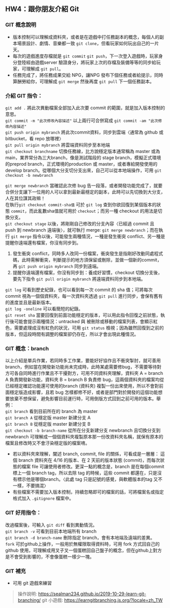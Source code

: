 ## HW4：跟你朋友介紹 Git
### GIT 概念說明
* 版本控制可以理解成資料夾，或者是在遊戲中打任務副本的概念，每個人的副本場景設計、劇情、音樂都一致 `git clone`，但看玩家如何玩出自己的一片天。
* 每次的遊戲進度存檔就是 `git commit` `git push`，下一次登入遊戲時，玩家身分登陸經由遊戲server 驗證身分，將玩家上次的存檔及裝備等等的同步給玩家，可理解成 `git pull`。
* 任務完成了，將任務成果交給 NPG，讓NPG 發布下個任務或者給提示，同時算酬勞給你，可理解成 `git merge` 然後再度 `git pull` 下一個任務副本。
### 介紹 GIT 指令：
`git add .` 將此次異動檔案全部加入此次要 commit 的範圍，就是加入版本控制的意思。  
`git commit -m "此次修改內容描述"` 以上兩行可合併寫成 `git commit -am "此次修改內容描述"`  
`git push origin mybranch` 將此次commit資料，同步到雲端〈通常為 github 或 bitbucket，看 repo 放哪裡〉  
`git pull origin mybranch` 將雲端資料同步至本地端  
`git checkout branchname` 切換任務線，比方說穩定版本通常稱為 master 或為 main，業界常分為三大branch，像是測試階段的 stage branch，模擬正式環境的preprod branch，正式環境的production 或 master，或者專給開發使用的 develop branch。從哪個大分支切分支出來，自己可以從本地端操作，可用 `git checkout -b newbranch`  

`git merge newbranch` 當確認此次修 bug 告一段落，或者開發功能完成了，就要合併分支讓下一位用的人可以拿到最新最穩定的副本，此時可以先切換到大分支，人在其位謀其政嘛！  
在執行`git checkout commit-sha值` 可於 `git log` 查到你欲回復到某個版本的狀態 `commit`，而此亂數sha值就可用於 `checkout`；而另一種 checkout 的用法是切換分支。  
`git checkout stage` 以後，將剛剛自己修改的分支內容〈已經過 commit 且 push 到 newbranch 遠端後〉，就可執行 merge: `git merge newbranch`；而在執行 `git merge` 指令以後，可能發生兩種情況，一種是發生衝突 conflict、另一種是提醒你遠端還有檔案，你沒有同步到。  
1. 發生衝突 conflict，同時多人改同一份檔案，衝突發生是指剛好改動同處程式碼，此時需解衝突，判斷提示的地方須保留或刪除，並做一個新的commit，再 `git push origin mybranch` 同步到遠端。
2. 提醒你遠端還有檔案，你沒有同步到：養成好習慣，checkout 切換分支後，要先下指令 `git pull origin mybranch` 將遠端資料同步到本地端。

`git log` 可看到歷史紀錄，也可以看到每一次 commit 的 sha 值；可將每次 commit 視為一個個資料夾，每一次資料夾透過 `git pull` 進行同步，會保有舊有的進度並且是最新版本。  
`git log -oneline` 可以看簡短的紀錄。  
`git reset sha` 當要回復到前面功能穩定的版本，可以用此指令回復之前狀態，執行後可能會提示兩種情況：untracked 與 被刪除或移動的檔案列表，會顯示紅色，需要處理成沒有紅色的狀況，可用 `git status` 檢視；因為雖然回復到之前的版本，但這段時間有調整的檔案卻仍存在，所以才會出現此種情況。  

### GIT 概念：branch 
以上介紹是單兵作業，若同時多工作業，要能好好協作且不衝突掣肘，就可善用 branch，例如當在開發新功能尚未完成時，此時某處需要修bug，不需要等待對方可各自同時進行作業且不干擾對方，可用不同資料夾理解，資料夾 A = branch A 負責開發新功能，資料夾 B = branch B 負責修 bug，這兩個資料夾的檔案均從已經穩定確認功能還可使用的branch (資料夾) 複製一份出來使用，所以不會對前面穩定版造成影響，且若 bug 怎樣都修不好，或者是部門對於開發的這個功能想要放棄不想保留，避免影響目前運行時，可用倒版方式回到之前可用的版本。舉例：  
`git branch` 看到目前所在的 branch 為 master  
`git branch A` 從穩定版 master 新建分支 A  
`git branch B` 從穩定版 master 新建分支 B  
`git checkout -b branch-name` 從所在分支新建分支 newbranch 且切換分支到 newbranch
可理解成一個個資料夾複製原本那一份改資料夾名稱，就保有原本的檔案且修改時又不會汙染穩定版的檔案唷。  
* 若以資料夾來理解，闡述 branch, commit, file 的關係，可看成是一層層：
這個 branch 資料夾在 4/16 的版本、在 2 天前的版本狀態 (commit)，而每次狀態的檔案 file 可讓使用者修改。更深一點的概念是，branch 是在每個commit 標上一個 branch tag，所以去除 tag 的時候，這些 commit 都還在，只是沒有標示他是哪個branch。〈此處 tag 只是記號的感覺，與軟體版本的tag 又不一樣，不要搞混〉
* 有些檔案不需要加入版本控制，持續忽略即可的檔案的話，可將檔案名或指定格式加入 `.gitignore` 檔案中。

### GIT 好用指令：
改過檔案後，可輸入 `git diff` 看到異動情況。  
`git branch -v` 可看到目前本地端所有 branch  
`git branch -d branch-name` 刪除指定 branch，會有本地端及遠端的差異。  
`fork` 可於github上操作，一般用於無權限取得資料時，可用 fork 方式回自己的 github 使用，可理解成用叉子叉一個蛋糕回自己盤子的概念，但在github上對方是不會受到影響的，不會像蛋糕一樣少一塊。  

### GIT 補充
* 可用 git 遊戲來練習
> 操作說明: https://sealman234.github.io/2019-10-29-learn-git-branching/
> git 小遊戲: https://learngitbranching.js.org/?locale=zh_TW